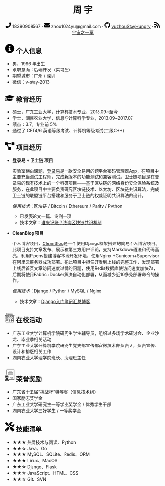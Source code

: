  <center>
     <h1>周 宇</h1>
     <div>
         <span>
             <img src="pics/phone-solid.svg" width="18px">
             18390908567
         </span>
         ·
         <span>
             <img src="pics/envelope-solid.svg" width="18px">
             zhou1024yu@gmail.com
         </span>
         ·
         <span>
             <img src="pics/github-brands.svg" width="18px">
             <a href="https://github.com/yuzhouStayHungry">yuzhouStayHungry</a>
         </span>
         ·
         <span>
             <img src="pics/rss-solid.svg" width="18px">
             <a href="https://blog.csdn.net/yuzhou_1shu">宇宙之一粟</a>
         </span>
     </div>
 </center>



## <img src="pics/info-circle-solid.svg" width="30px"> 个人信息

 - 男，1996 年出生
 - 求职意向：后端开发（实习生）
 - 期望城市：广州 / 深圳
 - 微信：v-stay-2013

## <img src="pics/graduation-cap-solid.svg" width="30px"> 教育经历

- 硕士，广东工业大学，计算机技术专业，2018.09~至今
- 学士，湖南农业大学，信息与计算科学专业，2013.09~2017.07
- 绩点：3.7，专业前 5%
- 通过了 CET4/6 英语等级考试、计算机等级考试(二级C++)

## <img src="pics/project-diagram-solid.svg" width="30px"> 项目经历

- **登录易 + 卫士链 项目**

  实验室横向课题，[登录易](https://denglu1.cn/main/)是一款安全易用的跨平台密码管理器App，在项目中主要充当测试工程师，完成新版本的功能测试和兼容测试。卫士链项目是在登录易的现有技术上的一个科研项目——基于区块链的网络身份安全保险系统及服务，在此项目中主要负责研究区块链技术、以太坊、区块链共识算法，完成卫士链的联盟链平台搭建和服务于卫士链的权威证明共识算法的设计。
  
  *使用技术*：区块链 / Bitcoin / Ethereum / Parity / Python
  
    - 已发表论文一篇、专利一项
    - 技术文章：[谁来记账？浅谈区块链共识机制](https://mp.weixin.qq.com/s/kBnH6S9e0lkVKEO6inOcWg)
  
- **CleanBlog 项目**

  个人博客项目，[CleanBlog](http://47.115.58.141/)是一个使用Django框架搭建的简易个人博客项目。此项目支持文章发布、展示和第三方用户评论，支持Markdown语法和代码高亮，利用Pipenv搭建博客本地开发环境，使用Nginx +Gunicorn+Supervisor在阿里云服务器成功部署。在此项目中担任开发到上线的完整工作，发现部署上线后首页文章访问速度过慢的问题，使用Redis数据库使访问速度加快7s，后期将使用Fabric+Docker解决自动化部署，从而减少近10多条部署命令的操作。

  *使用技术*：Django / Python / MySQL / Nginx

    - 技术文章：[Django入门笔记汇总博客](https://blog.csdn.net/yuzhou_1shu/article/details/102983845)

## <img src="pics/activity.svg" width="30px"> 在校活动

- 广东工业大学计算机学院研究生学生辅导员，组织过多场学术研讨会、企业沙龙、毕业季相关活动
- 广东工业大学计算机学院研究生党支部宣传部官微技术部负责人，负责宣传、设计和排版相关工作
- 湖南农业大学理学院班长、助理班主任

## <img src="pics/honor.svg" width="30px"> 荣誉奖励

- 广东省十五届“挑战杯”特等奖（信息技术组）
- 国家励志奖学金
- 广东工业大学研究生一等学业奖学金 / 优秀学生干部
- 湖南农业大学三好学生 / 一等奖学金

## <img src="pics/tools-solid.svg" width="30px"> 技能清单

- ★★★ 热爱技术与阅读、Python
- ★★☆ Java、Go
- ★★★ MySQL、SQLite、Redis、ORM
- ★★★ Linux、MacOS
- ★★☆ Django、Flask
- ★★☆ JavaScript、HTML、CSS
- ★★☆ Git、SVN